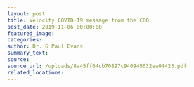 ```yaml
---
layout: post
title: Velocity COVID-19 message from the CEO
post_date: 2019-11-06 00:00:00
featured_image:
categories:
author: Dr. G Paul Evans
summary_text:
source:
source_url: /uploads/8a45ff64cb70897c940945632ea04423.pdf
related_locations:
---
```


